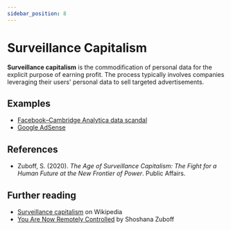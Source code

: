 ```yaml
---
sidebar_position: 8
---
```


# Surveillance Capitalism
**Surveillance capitalism** is the commodification of personal data for the explicit purpose of earning profit. The process typically involves companies leveraging their users' personal data to sell targeted advertisements.

## Examples
- [Facebook–Cambridge Analytica data scandal](https://en.wikipedia.org/wiki/Facebook%E2%80%93Cambridge_Analytica_data_scandal)
- [Google AdSense](https://en.wikipedia.org/wiki/Google_AdSense)

## References
- Zuboff, S. (2020). *The Age of Surveillance Capitalism: The Fight for a Human Future at the New Frontier of Power*. Public Affairs.

## Further reading
- [Surveillance capitalism](https://en.wikipedia.org/wiki/Surveillance_capitalism) on Wikipedia
- [You Are Now Remotely Controlled](https://www.nytimes.com/2020/01/24/opinion/sunday/surveillance-capitalism.html) by Shoshana Zuboff